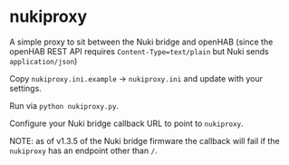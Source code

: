 # nukiproxy
A simple proxy to sit between the Nuki bridge and openHAB (since the openHAB REST API requires `Content-Type=text/plain` but Nuki sends `application/json`)

Copy `nukiproxy.ini.example` -> `nukiproxy.ini` and update with your settings.

Run via `python nukiproxy.py`.

Configure your Nuki bridge callback URL to point to `nukiproxy`.

NOTE: as of v1.3.5 of the Nuki bridge firmware the callback will fail if the `nukiproxy` has an endpoint other than `/`.
